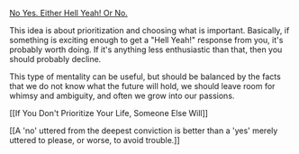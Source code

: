 [No Yes. Either Hell Yeah! Or No.](https://sive.rs/hellyeah)

This idea is about prioritization and choosing what is important. Basically, if something is exciting enough to get a "Hell Yeah!" response from you, it's probably worth doing. If it's anything less enthusiastic than that, then you should probably decline. 

This type of mentality can be useful, but should be balanced by the facts that we do not know what the future will hold, we should leave room for whimsy and ambiguity, and often we grow into our passions.

[[If You Don't Prioritize Your Life, Someone Else Will]]

[[A 'no' uttered from the deepest conviction is better than a 'yes' merely uttered to please, or worse, to avoid trouble.]]